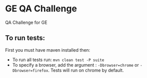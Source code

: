 # GE QA Challenge

QA Challenge for GE

## To run tests:

First you must have maven installed then:

* To run all tests run: `mvn clean test -P suite`
* To specify a browser, add the argument : `-Dbrowser=chrome` or `-Dbrowser=firefox`. Tests will run on chrome by
  default.
